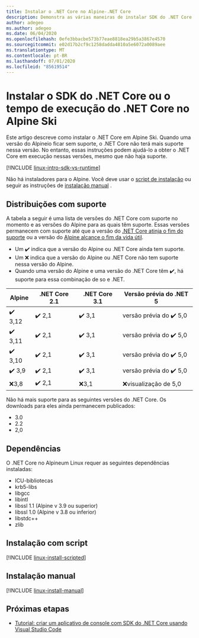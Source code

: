 ```yaml
---
title: Instalar o .NET Core no Alpine-.NET Core
description: Demonstra as várias maneiras de instalar SDK do .NET Core e o tempo de execução do .NET Core em Alpine Ski.
author: adegeo
ms.author: adegeo
ms.date: 06/04/2020
ms.openlocfilehash: 0efe3bbacbe573b77eae8818ea29b5a3867e4570
ms.sourcegitcommit: e02d17b2cf9c1258dadda4810a5e6072a0089aee
ms.translationtype: MT
ms.contentlocale: pt-BR
ms.lasthandoff: 07/01/2020
ms.locfileid: "85619514"
---
```

# <a name="install-net-core-sdk-or-net-core-runtime-on-alpine"></a>Instalar o SDK do .NET Core ou o tempo de execução do .NET Core no Alpine Ski

Este artigo descreve como instalar o .NET Core em Alpine Ski. Quando uma versão do Alpineio ficar sem suporte, o .NET Core não terá mais suporte nessa versão. No entanto, essas instruções podem ajudá-lo a obter o .NET Core em execução nessas versões, mesmo que não haja suporte.

[!INCLUDE [linux-intro-sdk-vs-runtime](includes/linux-intro-sdk-vs-runtime.md)]

Não há instaladores para o Alpine. Você deve usar o [script de instalação](#scripted-install) ou seguir as instruções de [instalação manual](#manual-install) .

## <a name="supported-distributions"></a>Distribuições com suporte

A tabela a seguir é uma lista de versões do .NET Core com suporte no momento e as versões do Alpine para as quais têm suporte. Essas versões permanecem com suporte até que a versão do [.NET Core atinja o fim do suporte](https://dotnet.microsoft.com/platform/support/policy/dotnet-core) ou a versão do [Alpine alcance o fim da vida útil](https://wiki.alpinelinux.org/wiki/Alpine_Linux:Releases).

- Um ✔️ indica que a versão do Alpine ou .NET Core ainda tem suporte.
- Um ❌ indica que a versão do Alpine ou .NET Core não tem suporte nessa versão do Alpine.
- Quando uma versão do Alpine e uma versão do .NET Core têm ✔️, há suporte para essa combinação de so e .NET.

| Alpine                   | .NET Core 2.1 | .NET Core 3.1 | Versão prévia do .NET 5 |
|--------------------------|---------------|---------------|----------------|
| ✔️ 3,12  | ✔️ 2,1        | ✔️ 3,1        | versão prévia do ✔️ 5,0 |
| ✔️ 3,11  | ✔️ 2,1        | ✔️ 3,1        | versão prévia do ✔️ 5,0 |
| ✔️ 3,10  | ✔️ 2,1        | ✔️ 3,1        | versão prévia do ✔️ 5,0 |
| ✔️ 3,9   | ✔️ 2,1        | ✔️ 3,1        | versão prévia do ✔️ 5,0 |
| ❌3,8   | ✔️ 2,1        | ❌3,1        | ❌visualização de 5,0 |

Não há mais suporte para as seguintes versões do .NET Core. Os downloads para eles ainda permanecem publicados:

- 3.0
- 2.2
- 2,0

## <a name="dependencies"></a>Dependências

O .NET Core no Alpineum Linux requer as seguintes dependências instaladas:

- ICU-bibliotecas
- krb5-libs
- libgcc
- libintl
- libssl 1.1 (Alpine v 3.9 ou superior)
- libssl 1.0 (Alpine v 3.8 ou inferior)
- libstdc++
- zlib

## <a name="scripted-install"></a>Instalação com script

[!INCLUDE [linux-install-scripted](includes/linux-install-scripted.md)]

## <a name="manual-install"></a>Instalação manual

[!INCLUDE [linux-install-manual](includes/linux-install-manual.md)]

## <a name="next-steps"></a>Próximas etapas

- [Tutorial: criar um aplicativo de console com SDK do .NET Core usando Visual Studio Code](../tutorials/with-visual-studio-code.md)
